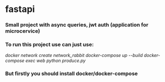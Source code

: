 # fastapi 
### Small project with async queries, jwt auth (application for microcervice)
### To run this project use can just use:
*docker network create network_rabbit*
*docker-compose up --build*
*docker-compose exec web python produce.py*
### But firstly you should install docker/docker-compose 

